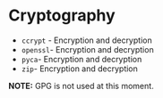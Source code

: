 # Cryptography

- `ccrypt` - Encryption and decryption
- `openssl`- Encryption and decryption
- `pyca`- Encryption and decryption
- `zip`- Encryption and decryption

**NOTE:** GPG is not used at this moment.
